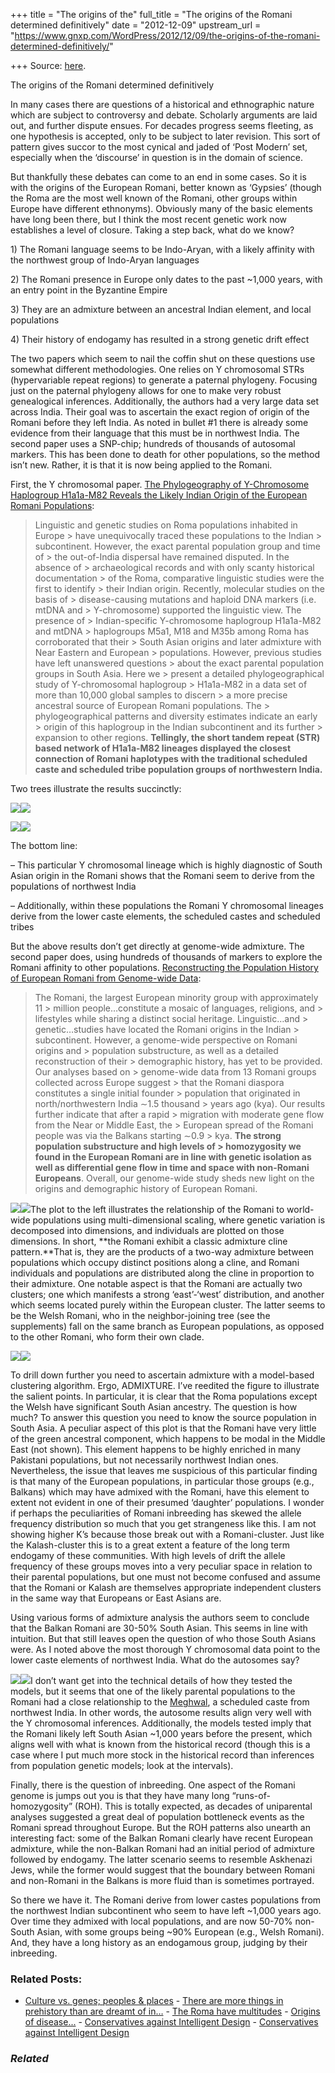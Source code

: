 +++
title = "The origins of the"
full_title = "The origins of the Romani determined definitively"
date = "2012-12-09"
upstream_url = "https://www.gnxp.com/WordPress/2012/12/09/the-origins-of-the-romani-determined-definitively/"

+++
Source: [here](https://www.gnxp.com/WordPress/2012/12/09/the-origins-of-the-romani-determined-definitively/).

The origins of the Romani determined definitively

In many cases there are questions of a historical and ethnographic nature which are subject to controversy and debate. Scholarly arguments are laid out, and further dispute ensues. For decades progress seems fleeting, as one hypothesis is accepted, only to be subject to later revision. This sort of pattern gives succor to the most cynical and jaded of ‘Post Modern’ set, especially when the ‘discourse’ in question is in the domain of science.

But thankfully these debates can come to an end in some cases. So it is with the origins of the European Romani, better known as ‘Gypsies’ (though the Roma are the most well known of the Romani, other groups within Europe have different ethnonyms). Obviously many of the basic elements have long been there, but I think the most recent genetic work now establishes a level of closure. Taking a step back, what do we know?

1\) The Romani language seems to be Indo-Aryan, with a likely affinity with the northwest group of Indo-Aryan languages

2\) The Romani presence in Europe only dates to the past \~1,000 years, with an entry point in the Byzantine Empire

3\) They are an admixture between an ancestral Indian element, and local populations

4\) Their history of endogamy has resulted in a strong genetic drift effect

The two papers which seem to nail the coffin shut on these questions use somewhat different methodologies. One relies on Y chromosomal STRs (hypervariable repeat regions) to generate a paternal phylogeny. Focusing just on the paternal phylogeny allows for one to make very robust genealogical inferences. Additionally, the authors had a very large data set across India. Their goal was to ascertain the exact region of origin of the Romani before they left India. As noted in bullet \#1 there is already some evidence from their language that this must be in northwest India. The second paper uses a SNP-chip; hundreds of thousands of autosomal markers. This has been done to death for other populations, so the method isn’t new. Rather, it is that it is now being applied to the Romani.

First, the Y chromosomal paper. [The Phylogeography of Y-Chromosome Haplogroup H1a1a-M82 Reveals the Likely Indian Origin of the European Romani Populations](http://www.plosone.org/article/info%3Adoi%2F10.1371%2Fjournal.pone.0048477):

> Linguistic and genetic studies on Roma populations inhabited in Europe > have unequivocally traced these populations to the Indian > subcontinent. However, the exact parental population group and time of > the out-of-India dispersal have remained disputed. In the absence of > archaeological records and with only scanty historical documentation > of the Roma, comparative linguistic studies were the first to identify > their Indian origin. Recently, molecular studies on the basis of > disease-causing mutations and haploid DNA markers (i.e. mtDNA and > Y-chromosome) supported the linguistic view. The presence of > Indian-specific Y-chromosome haplogroup H1a1a-M82 and mtDNA > haplogroups M5a1, M18 and M35b among Roma has corroborated that their > South Asian origins and later admixture with Near Eastern and European > populations. However, previous studies have left unanswered questions > about the exact parental population groups in South Asia. Here we > present a detailed phylogeographical study of Y-chromosomal haplogroup > H1a1a-M82 in a data set of more than 10,000 global samples to discern > a more precise ancestral source of European Romani populations. The > phylogeographical patterns and diversity estimates indicate an early > origin of this haplogroup in the Indian subcontinent and its further > expansion to other regions. **Tellingly, the short tandem repeat (STR) based network of H1a1a-M82 lineages displayed the closest connection of Romani haplotypes with the traditional scheduled caste and scheduled tribe population groups of northwestern India.**



Two trees illustrate the results succinctly:

[![](https://i0.wp.com/blogs.discovermagazine.com/gnxp/files/2012/12/journal.pone_.0048477.g002.png?resize=600%2C385)![](https://i0.wp.com/blogs.discovermagazine.com/gnxp/files/2012/12/journal.pone_.0048477.g002.png?resize=600%2C385)](https://i0.wp.com/blogs.discovermagazine.com/gnxp/files/2012/12/journal.pone_.0048477.g002.png)

[![](https://i0.wp.com/blogs.discovermagazine.com/gnxp/files/2012/12/journal.pone_.0048477.g003.png?resize=600%2C465)![](https://i0.wp.com/blogs.discovermagazine.com/gnxp/files/2012/12/journal.pone_.0048477.g003.png?resize=600%2C465)](https://i0.wp.com/blogs.discovermagazine.com/gnxp/files/2012/12/journal.pone_.0048477.g003.png)

The bottom line:

– This particular Y chromosomal lineage which is highly diagnostic of South Asian origin in the Romani shows that the Romani seem to derive from the populations of northwest India

– Additionally, within these populations the Romani Y chromosomal lineages derive from the lower caste elements, the scheduled castes and scheduled tribes

But the above results don’t get directly at genome-wide admixture. The second paper does, using hundreds of thousands of markers to explore the Romani affinity to other populations. [Reconstructing the Population History of European Romani from Genome-wide Data](http://www.sciencedirect.com/science/article/pii/S0960982212012602):

> The Romani, the largest European minority group with approximately 11 > million people…constitute a mosaic of languages, religions, and > lifestyles while sharing a distinct social heritage. Linguistic…and > genetic…studies have located the Romani origins in the Indian > subcontinent. However, a genome-wide perspective on Romani origins and > population substructure, as well as a detailed reconstruction of their > demographic history, has yet to be provided. Our analyses based on > genome-wide data from 13 Romani groups collected across Europe suggest > that the Romani diaspora constitutes a single initial founder > population that originated in north/northwestern India ∼1.5 thousand > years ago (kya). Our results further indicate that after a rapid > migration with moderate gene flow from the Near or Middle East, the > European spread of the Romani people was via the Balkans starting ∼0.9 > kya. **The strong population substructure and high levels of > homozygosity we found in the European Romani are in line with genetic isolation as well as differential gene flow in time and space with non-Romani Europeans**. Overall, our genome-wide study sheds new light on the origins and demographic history of European Romani.

[![](https://i0.wp.com/blogs.discovermagazine.com/gnxp/files/2012/12/admix1.png?resize=322%2C180)![](https://i0.wp.com/blogs.discovermagazine.com/gnxp/files/2012/12/admix1.png?resize=322%2C180)](https://i0.wp.com/blogs.discovermagazine.com/gnxp/files/2012/12/admix1.png)The plot to the left illustrates the relationship of the Romani to world-wide populations using multi-dimensional scaling, where genetic variation is decomposed into dimensions, and individuals are plotted on those dimensions. In short, **the Romani exhibit a classic admixture cline pattern.**That is, they are the products of a two-way admixture between populations which occupy distinct positions along a cline, and Romani individuals and populations are distributed along the cline in proportion to their admixture. One notable aspect is that the Romani are actually two clusters; one which manifests a strong ‘east’-‘west’ distribution, and another which seems located purely within the European cluster. The latter seems to be the Welsh Romani, who in the neighbor-joining tree (see the supplements) fall on the same branch as European populations, as opposed to the other Romani, who form their own clade.

[![](https://i0.wp.com/blogs.discovermagazine.com/gnxp/files/2012/12/roma1.png?resize=300%2C597)![](https://i0.wp.com/blogs.discovermagazine.com/gnxp/files/2012/12/roma1.png?resize=300%2C597)](https://i0.wp.com/blogs.discovermagazine.com/gnxp/files/2012/12/roma1.png)

To drill down further you need to ascertain admixture with a model-based clustering algorithm. Ergo, ADMIXTURE. I’ve reedited the figure to illustrate the salient points. In particular, it is clear that the Roma populations except the Welsh have significant South Asian ancestry. The question is how much? To answer this question you need to know the source population in South Asia. A peculiar aspect of this plot is that the Romani have very little of the green ancestral component, which happens to be modal in the Middle East (not shown). This element happens to be highly enriched in many Pakistani populations, but not necessarily northwest Indian ones. Nevertheless, the issue that leaves me suspicious of this particular finding is that many of the European populations, in particular those groups (e.g., Balkans) which may have admixed with the Romani, have this element to extent not evident in one of their presumed ‘daughter’ populations. I wonder if perhaps the peculiarities of Romani inbreeding has skewed the allele frequency distribution so much that you get strangeness like this. I am not showing higher K’s because those break out with a Romani-cluster. Just like the Kalash-cluster this is to a great extent a feature of the long term endogamy of these communities. With high levels of drift the allele frequency of these groups moves into a very peculiar space in relation to their parental populations, but one must not become confused and assume that the Romani or Kalash are themselves appropriate independent clusters in the same way that Europeans or East Asians are.

Using various forms of admixture analysis the authors seem to conclude that the Balkan Romani are 30-50% South Asian. This seems in line with intuition. But that still leaves open the question of who those South Asians were. As I noted above the most thorough Y chromosomal data point to the lower caste elements of northwest India. What do the autosomes say?

[![](https://i0.wp.com/blogs.discovermagazine.com/gnxp/files/2012/12/homeland.png?resize=300%2C348)![](https://i0.wp.com/blogs.discovermagazine.com/gnxp/files/2012/12/homeland.png?resize=300%2C348)](https://i0.wp.com/blogs.discovermagazine.com/gnxp/files/2012/12/homeland.png)I don’t want get into the technical details of how they tested the models, but it seems that one of the likely parental populations to the Romani had a close relationship to the [Meghwal](https://en.wikipedia.org/wiki/Meghwal), a scheduled caste from northwest India. In other words, the autosome results align very well with the Y chromosomal inferences. Additionally, the models tested imply that the Romani likely left South Asian \~1,000 years before the present, which aligns well with what is known from the historical record (though this is a case where I put much more stock in the historical record than inferences from population genetic models; look at the intervals).

Finally, there is the question of inbreeding. One aspect of the Romani genome is jumps out you is that they have many long “runs-of-homozygosity” (ROH). This is totally expected, as decades of uniparental analyses suggested a great deal of population bottleneck events as the Romani spread throughout Europe. But the ROH patterns also unearth an interesting fact: some of the Balkan Romani clearly have recent European admixture, while the non-Balkan Romani had an initial period of admixture followed by endogamy. The latter scenario seems to resemble Askhenazi Jews, while the former would suggest that the boundary between Romani and non-Romani in the Balkans is more fluid than is sometimes portrayed.

So there we have it. The Romani derive from lower castes populations from the northwest Indian subcontinent who seem to have left \~1,000 years ago. Over time they admixed with local populations, and are now 50-70% non-South Asian, with some groups being \~90% European (e.g., Welsh Romani). And, they have a long history as an endogamous group, judging by their inbreeding.

### Related Posts:

- [Culture vs. genes; peoples &
  places](https://www.gnxp.com/WordPress/2010/02/21/culture-vs-genes-peoples-places/) - [There are more things in prehistory than are dreamt of
  in…](https://www.gnxp.com/WordPress/2012/08/23/there-are-more-things-in-prehistory-than-are-dreamt-of-in-our-urheimat/) - [The Roma have
  multitudes](https://www.gnxp.com/WordPress/2013/10/24/roma-multitudes/) - [Origins of
  disease...](https://www.gnxp.com/WordPress/2007/05/16/origins-of-disease/) - [Conservatives against Intelligent
  Design](https://www.gnxp.com/WordPress/2006/06/01/conservatives-against-intelligent-design/) - [Conservatives against Intelligent
  Design](https://www.gnxp.com/WordPress/2006/06/01/conservatives-against-intelligent-design/)

### *Related*

[](https://www.addtoany.com/add_to/facebook?linkurl=https%3A%2F%2Fwww.gnxp.com%2FWordPress%2F2012%2F12%2F09%2Fthe-origins-of-the-romani-determined-definitively%2F&linkname=The%20origins%20of%20the%20Romani%20determined%20definitively "Facebook")[](https://www.addtoany.com/add_to/twitter?linkurl=https%3A%2F%2Fwww.gnxp.com%2FWordPress%2F2012%2F12%2F09%2Fthe-origins-of-the-romani-determined-definitively%2F&linkname=The%20origins%20of%20the%20Romani%20determined%20definitively "Twitter")[](https://www.addtoany.com/add_to/email?linkurl=https%3A%2F%2Fwww.gnxp.com%2FWordPress%2F2012%2F12%2F09%2Fthe-origins-of-the-romani-determined-definitively%2F&linkname=The%20origins%20of%20the%20Romani%20determined%20definitively "Email")[](https://www.addtoany.com/share)
